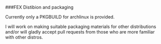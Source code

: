 ###FEX Distibion and packaging

Currently only a PKGBUILD for archlinux is provided.

I will work on making suitable packaging materials for other
distributions and/or will gladly accept pull requests from those who are
more familiar with other distros.
